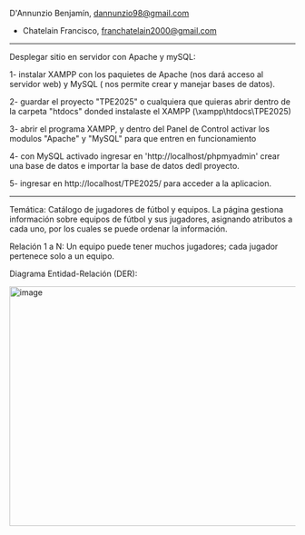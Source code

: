 D'Annunzio Benjamín, dannunzio98@gmail.com
 - Chatelain Francisco, franchatelain2000@gmail.com
 ----------------------------------------------------

Desplegar sitio en servidor con Apache y mySQL:

 1- instalar XAMPP con los paquietes de Apache (nos dará acceso al servidor web) y MySQL ( nos permite crear y manejar bases de datos). 
 
 2- guardar el proyecto "TPE2025" o cualquiera que quieras abrir dentro de la carpeta  "htdocs" donded instalaste el XAMPP (\xampp\htdocs\TPE2025\)
 
 3- abrir el programa XAMPP, y dentro del Panel de Control activar los modulos "Apache" y "MySQL" para que entren en funcionamiento 
 
 4- con MySQL activado ingresar en 'http://localhost/phpmyadmin' crear una base de datos e importar la base de datos dedl proyecto.
 
 5- ingresar en http://localhost/TPE2025/ para acceder a la aplicacion.
 



----------------------------------------------------
Temática: Catálogo de jugadores de fútbol y equipos.
La página gestiona información sobre equipos de fútbol y sus jugadores, asignando atributos a cada uno, por los cuales se puede ordenar la información.

Relación 1 a N:
Un equipo puede tener muchos jugadores; cada jugador pertenece solo a un equipo.

Diagrama Entidad-Relación (DER):

<img width="599" height="422" alt="image" src="https://github.com/user-attachments/assets/70842335-4a74-4804-955c-ed3fc18f0bb8" />



